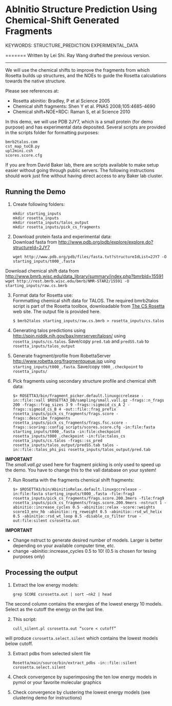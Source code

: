 AbInitio Structure Prediction Using Chemical-Shift Generated Fragments
======================================================================
KEYWORDS: STRUCTURE_PREDICTION EXPERIMENTAL_DATA 

=======
Written by Lei Shi.
Ray Wang drafted the previous version.

---

We will use the chemical shifts to improve the fragments from which Rosetta builds up structures, and the NOEs to guide the Rosetta calculations towards the native structure.

Please see references at:
* Rosetta abinitio: Bradley, P et al Science 2005
* Chemical shift fragments: Shen Y et al. PNAS 2008;105:4685-4690
* Chemical shift+NOE+RDC: Raman S, et al Science 2010

In this demo, we will use PDB 2JY7, which is a small protein (for demo purpose) and has experimental data deposited. Several scripts are provided in the scripts folder for formatting purposes:

    bmrb2talos.com
    cst_map_toCB.py
    upl2mini.csh
    scores.score.cfg

If you are from David Baker lab, there are scripts available to make setup easier without going through public servers. The following instructions should work just fine without having direct access to any Baker lab cluster.

Running the Demo
----------------
1. Create following folders:
    ```
    mkdir starting_inputs
    mkdir rosetta_inputs
    mkdir rosetta_inputs/talos_output
    mkdir rosetta_inputs/pick_cs_fragments
    ```

2. Download protein fasta and experimental data:  
Download fasta from http://www.pdb.org/pdb/explore/explore.do?structureId=2JY7
    ```
    wget http://www.pdb.org/pdb/files/fasta.txt?structureIdList=2JY7 -O starting_inputs/t000_.fasta
    ```
Download chemical shift data from http://www.bmrb.wisc.edu/data_library/summary/index.php?bmrbId=15591
    ```
    wget http://rest.bmrb.wisc.edu/bmrb/NMR-STAR2/15591 -O starting_inputs/raw.cs.bmrb
    ```

3. Format data for Rosetta use:  
Formmatting chemical shift data for TALOS. The required bmrb2talos script is part of the Rosetta toolbox, downloadable from [The CS Rosetta](http://csrosetta.chemistry.ucsc.edu/downloads/toolbox) web site. The output file is provided here.
    ```
    $ bmrb2talos starting_inputs/raw.cs.bmrb > rosetta_inputs/cs.talos
    ```

4. Generating talos predictions using http://spin.niddk.nih.gov/bax/nmrserver/talosn/ using `rosetta_inputs/cs.talos`.
Save/copy `pred.tab` and `predSS.tab` to `rosetta_inputs/talos_output`

5. Generate fragment/profile from RobettaServer http://www.robetta.org/fragmentqueue.jsp using `starting_inputs/t000_.fasta`.
Save/copy `t000_.checkpoint` to `rosetta_inputs/`

6. Pick fragments using secondary structure profile and chemical shift data:
    ```
    $> ROSETTA3/bin/fragment_picker.default.linuxgccrelease -in::file::vall $ROSETTA3_DB/sampling/small.vall.gz -frags::n_frags 200 -frags::frag_sizes 3 9 -frags::sigmoid_cs_A 2 -frags::sigmoid_cs_B 4 -out::file::frag_prefix rosetta_inputs/pick_cs_fragments/frags.score -frags::describe_fragments rosetta_inputs/pick_cs_fragments/frags.fsc.score -frags::scoring::config scripts/scores.score.cfg -in:file:fasta starting_inputs/t000_.fasta -in:file:checkpoint rosetta_inputs/t000_.checkpoint -in:file:talos_cs rosetta_inputs/cs.talos -frags::ss_pred rosetta_inputs/talos_output/predSS.tab talos -in::file::talos_phi_psi rosetta_inputs/talos_output/pred.tab
    ```
**IMPORTANT**  
The *small.vall.gz* used here for fragment picking is only used to speed up the demo. You have to change this to the vall database on your system!  


7. Run Rosetta with the fragments chemical shift fragments:
    ```
    $> $ROSETTA3/bin/AbinitioRelax.default.linuxgccrelease -in:file:fasta starting_inputs/t000_.fasta -file:frag3 rosetta_inputs/pick_cs_fragments/frags.score.200.3mers -file:frag9 rosetta_inputs/pick_cs_fragments/frags.score.200.9mers -nstruct 1 -abinitio::increase_cycles 0.5 -abinitio::relax -score::weights score13_env_hb -abinitio::rg_reweight 0.5 -abinitio::rsd_wt_helix 0.5 -abinitio::rsd_wt_loop 0.5 -disable_co_filter true -out:file:silent csrosetta.out
    ```

**IMPORTANT**  
* Change nstruct to generate desired number of models. Larger is better depending on your available computer time, etc.  
* change -abinitio::increase_cycles 0.5 to 10! (0.5 is chosen for tesing purposes only)

Processing the output
---------------------
1. Extract the low energy models:
    ```
    grep SCORE csrosetta.out | sort –nk2 | head
    ```
The second column contains the energies of the lowest energy 10 models.
Select as the cutoff the energy on the last line.

2. This script:
    ```
    cull_silent.pl csrosetta.out “score < cutoff”
    ```
will produce `csrosetta.select.silent` which contains the lowest models below cutoff.
  
3. Extract pdbs from selected silent file
    ```
    Rosetta/main/source/bin/extract_pdbs -in::file::silent csrosetta.select.silent
    ```

4. Check convergence by superimposing the ten low energy models in pymol or your favorite molecular graphics

5. Check convergence by clustering the lowest energy models (see clustering demo for instructions)
